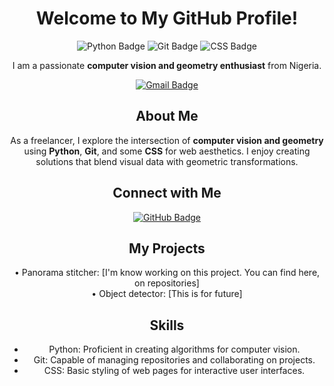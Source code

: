 <div align="center">
  <h1>Welcome to My GitHub Profile!</h1>
  <img src="https://img.shields.io/badge/-Python-3776AB?style=flat-square&logo=python&logoColor=white" alt="Python Badge"/>
  <img src="https://img.shields.io/badge/-Git-F05032?style=flat-square&logo=git&logoColor=white" alt="Git Badge"/>
  <img src="https://img.shields.io/badge/-CSS-1572B6?style=flat-square&logo=css3&logoColor=white" alt="CSS Badge"/>
  
  <p>I am a passionate <strong>computer vision and geometry enthusiast</strong> from Nigeria.</p>
  
  <a href="mailto:favourdmetros@gmail.com">
    <img src="https://img.shields.io/badge/-Email-D14836?style=flat-square&logo=gmail&logoColor=white" alt="Gmail Badge"/>
  </a>

  <h2>About Me</h2>
  <p>As a freelancer, I explore the intersection of <strong>computer vision and geometry</strong> using <strong>Python</strong>, <strong>Git</strong>, and some <strong>CSS</strong> for web aesthetics. I enjoy creating solutions that blend visual data with geometric transformations.</p>

  <h2>Connect with Me</h2>
  <p>
    <a href="https://github.com/FavourDmetros" target="_blank">
      <img src="https://img.shields.io/badge/-GitHub-181717?style=flat-square&logo=github&logoColor=white" alt="GitHub Badge"/>
    </a>
    <!-- Add any other social links you'd like -->
  </p>

  <h2>My Projects</h2>
  <p>
    • Panorama stitcher: [I'm know working on this project. You can find here, on repositories]<br/>
    • Object detector: [This is for future]<br/>
    <!-- List more projects here -->
  </p>

  <h2>Skills</h2>
  <ul>
    <li>Python: Proficient in creating algorithms for computer vision.</li>
    <li>Git: Capable of managing repositories and collaborating on projects.</li>
    <li>CSS: Basic styling of web pages for interactive user interfaces.</li>
  </ul>

</div>
